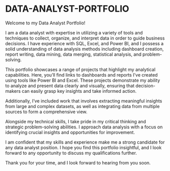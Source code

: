# DATA-ANALYST-PORTFOLIO
Welcome to my Data Analyst Portfolio!

I am a data analyst with expertise in utilizing a variety of tools and techniques to collect, organize, and interpret data in order to guide business decisions. I have experience with SQL, Excel, and Power BI, and I possess a solid understanding of data analysis methods including dashboard creation, report writing, data mining, data merging, statistical analysis, and problem-solving.

This portfolio showcases a range of projects that highlight my analytical capabilities. Here, you’ll find links to dashboards and reports I've created using tools like Power BI and Excel. These projects demonstrate my ability to analyze and present data clearly and visually, ensuring that decision-makers can easily grasp key insights and take informed action.

Additionally, I’ve included work that involves extracting meaningful insights from large and complex datasets, as well as integrating data from multiple sources to form a comprehensive view.

Alongside my technical skills, I take pride in my critical thinking and strategic problem-solving abilities. I approach data analysis with a focus on identifying crucial insights and opportunities for improvement.

I am confident that my skills and experience make me a strong candidate for any data analyst position. I hope you find this portfolio insightful, and I look forward to any opportunity to discuss my qualifications further.

Thank you for your time, and I look forward to hearing from you soon.
